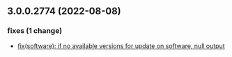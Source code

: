 ## 3.0.0.2774 (2022-08-08)

### fixes (1 change)

- [fix(software): if no available versions for update on software, null output](QuickBox/development/v3-development@b8f73c14a1de5e80113eac1e0e0d646b48493ec3)
